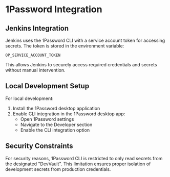 # 1Password Integration

## Jenkins Integration

Jenkins uses the 1Password CLI with a service account token for accessing secrets. The token is stored in the environment variable:

```
OP_SERVICE_ACCOUNT_TOKEN
```

This allows Jenkins to securely access required credentials and secrets without manual intervention.

## Local Development Setup

For local development:

1. Install the 1Password desktop application
2. Enable CLI integration in the 1Password desktop app:
   - Open 1Password settings
   - Navigate to the Developer section
   - Enable the CLI integration option

## Security Constraints

For security reasons, 1Password CLI is restricted to only read secrets from the designated "DevVault". This limitation ensures proper isolation of development secrets from production credentials.
